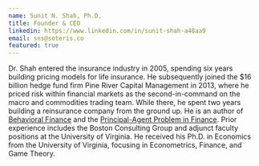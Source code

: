 ```yaml
---
name: Sunit N. Shah, Ph.D.
title: Founder & CEO
linkedin: https://www.linkedin.com/in/sunit-shah-a48aa9
email: sns@soteris.co
featured: true
---
```


Dr. Shah entered the insurance industry in 2005, spending six years building pricing models for life insurance. He subsequently joined the $16 billion hedge fund firm Pine River Capital Management in 2013, where he priced risk within financial markets as the second-in-command on the macro and commodities trading team. While there, he spent two years building a reinsurance company from the ground up. He is an author of [Behavioral Finance](https://www.wiley.com/en-us/Behavioral+Finance%3A+Understanding+the+Social%2C+Cognitive%2C+and+Economic+Debates-p-9781118300190) and the [Principal-Agent Problem in Finance](https://www.cfainstitute.org/en/research/foundation/2014/the-principalagent-problem-in-finance). Prior experience includes the Boston Consulting Group and adjunct faculty positions at the University of Virginia. He received his Ph.D. in Economics from the University of Virginia, focusing in Econometrics, Finance, and Game Theory.
